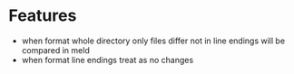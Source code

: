 # Features
- when format whole directory only files differ not in line endings will be compared in meld
- when format line endings treat as no changes